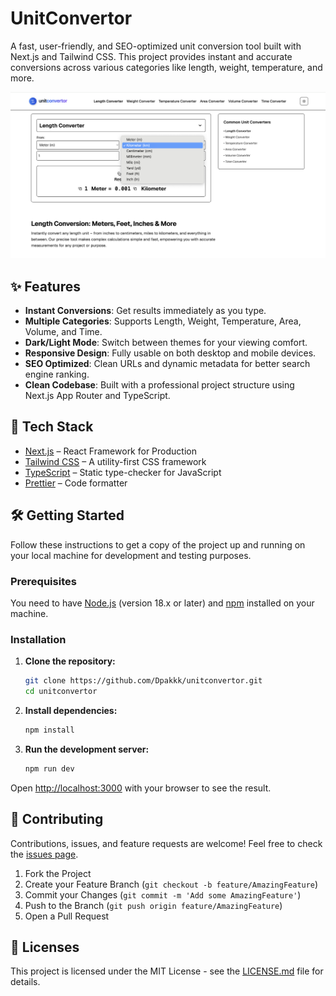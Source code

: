 # UnitConvertor

A fast, user-friendly, and SEO-optimized unit conversion tool built with Next.js and Tailwind CSS. This project provides instant and accurate conversions across various categories like length, weight, temperature, and more.

![UnitConvertor Screenshot](public/screenshot.png) <!-- Add a screenshot of your app here -->

## ✨ Features

- **Instant Conversions**: Get results immediately as you type.
- **Multiple Categories**: Supports Length, Weight, Temperature, Area, Volume, and Time.
- **Dark/Light Mode**: Switch between themes for your viewing comfort.
- **Responsive Design**: Fully usable on both desktop and mobile devices.
- **SEO Optimized**: Clean URLs and dynamic metadata for better search engine ranking.
- **Clean Codebase**: Built with a professional project structure using Next.js App Router and TypeScript.

## 🚀 Tech Stack

- [Next.js](https://nextjs.org/) – React Framework for Production
- [Tailwind CSS](https://tailwindcss.com/) – A utility-first CSS framework
- [TypeScript](https://www.typescriptlang.org/) – Static type-checker for JavaScript
- [Prettier](https://prettier.io/) – Code formatter

## 🛠️ Getting Started

Follow these instructions to get a copy of the project up and running on your local machine for development and testing purposes.

### Prerequisites

You need to have [Node.js](https://nodejs.org/en/) (version 18.x or later) and [npm](https://www.npmjs.com/) installed on your machine.

### Installation

1.  **Clone the repository:**

    ```bash
    git clone https://github.com/Dpakkk/unitconvertor.git
    cd unitconvertor
    ```

2.  **Install dependencies:**

    ```bash
    npm install
    ```

3.  **Run the development server:**

    ```bash
    npm run dev
    ```

Open [http://localhost:3000](http://localhost:3000) with your browser to see the result.

## 🤝 Contributing

Contributions, issues, and feature requests are welcome! Feel free to check the [issues page](https://github.com/Dpakkk/unitconvertor/issues).

1.  Fork the Project
2.  Create your Feature Branch (`git checkout -b feature/AmazingFeature`)
3.  Commit your Changes (`git commit -m 'Add some AmazingFeature'`)
4.  Push to the Branch (`git push origin feature/AmazingFeature`)
5.  Open a Pull Request

## 📄 Licenses

This project is licensed under the MIT License - see the [LICENSE.md](LICENSE.md) file for details.

